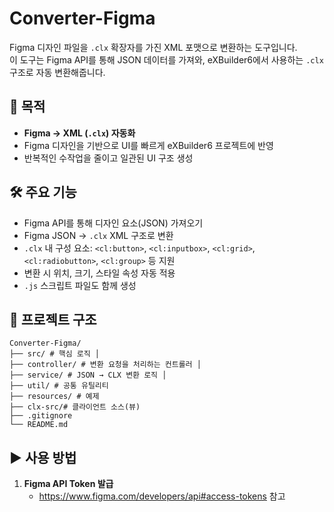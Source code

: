 # Converter-Figma

Figma 디자인 파일을 `.clx` 확장자를 가진 XML 포맷으로 변환하는 도구입니다.  
이 도구는 Figma API를 통해 JSON 데이터를 가져와, eXBuilder6에서 사용하는 `.clx` 구조로 자동 변환해줍니다.

## 📌 목적

- **Figma → XML (`.clx`) 자동화**
- Figma 디자인을 기반으로 UI를 빠르게 eXBuilder6 프로젝트에 반영
- 반복적인 수작업을 줄이고 일관된 UI 구조 생성

## 🛠 주요 기능

- Figma API를 통해 디자인 요소(JSON) 가져오기
- Figma JSON → `.clx` XML 구조로 변환
- `.clx` 내 구성 요소: `<cl:button>`, `<cl:inputbox>`, `<cl:grid>`, `<cl:radiobutton>`, `<cl:group>` 등 지원
- 변환 시 위치, 크기, 스타일 속성 자동 적용
- `.js` 스크립트 파일도 함께 생성

## 📂 프로젝트 구조

```
Converter-Figma/
├── src/ # 핵심 로직 │
├── controller/ # 변환 요청을 처리하는 컨트롤러 │
├── service/ # JSON → CLX 변환 로직 │
├── util/ # 공통 유틸리티
├── resources/ # 예제
├── clx-src/# 클라이언트 소스(뷰)
├── .gitignore
└── README.md
```

## ▶️ 사용 방법

1. **Figma API Token 발급**
   - https://www.figma.com/developers/api#access-tokens 참고
